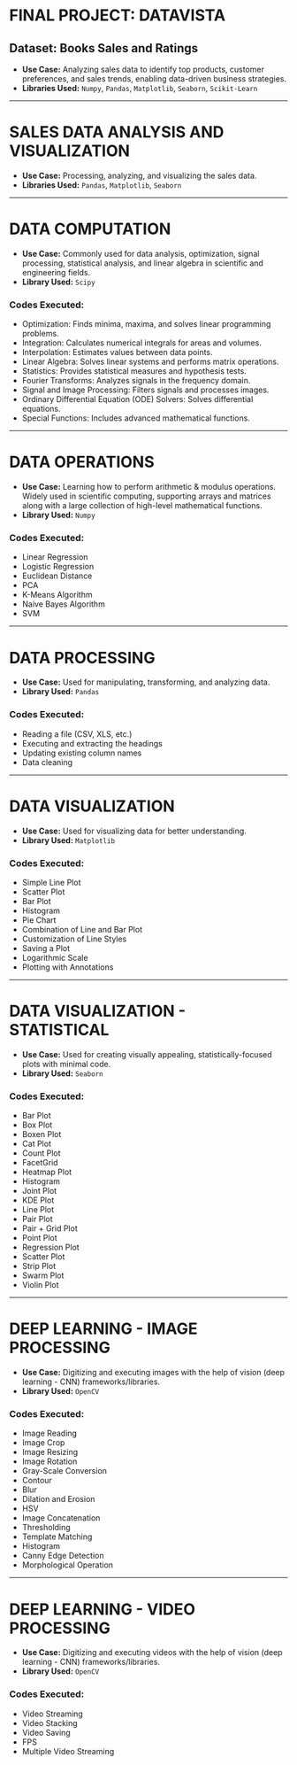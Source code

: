 # **FINAL PROJECT: DATAVISTA**

## Dataset: **Books Sales and Ratings**
- **Use Case:** Analyzing sales data to identify top products, customer preferences, and sales trends, enabling data-driven business strategies.
- **Libraries Used:** `Numpy`, `Pandas`, `Matplotlib`, `Seaborn`, `Scikit-Learn`

---

# **SALES DATA ANALYSIS AND VISUALIZATION**
- **Use Case:** Processing, analyzing, and visualizing the sales data.
- **Libraries Used:** `Pandas`, `Matplotlib`, `Seaborn`

---

# **DATA COMPUTATION**
- **Use Case:** Commonly used for data analysis, optimization, signal processing, statistical analysis, and linear algebra in scientific and engineering fields.
- **Library Used:** `Scipy`

### **Codes Executed:**
- Optimization: Finds minima, maxima, and solves linear programming problems.
- Integration: Calculates numerical integrals for areas and volumes.
- Interpolation: Estimates values between data points.
- Linear Algebra: Solves linear systems and performs matrix operations.
- Statistics: Provides statistical measures and hypothesis tests.
- Fourier Transforms: Analyzes signals in the frequency domain.
- Signal and Image Processing: Filters signals and processes images.
- Ordinary Differential Equation (ODE) Solvers: Solves differential equations.
- Special Functions: Includes advanced mathematical functions.

---

# **DATA OPERATIONS**
- **Use Case:** Learning how to perform arithmetic & modulus operations. Widely used in scientific computing, supporting arrays and matrices along with a large collection of high-level mathematical functions.
- **Library Used:** `Numpy`

### **Codes Executed:**
- Linear Regression
- Logistic Regression
- Euclidean Distance
- PCA
- K-Means Algorithm
- Naive Bayes Algorithm
- SVM

---

# **DATA PROCESSING**
- **Use Case:** Used for manipulating, transforming, and analyzing data.
- **Library Used:** `Pandas`

### **Codes Executed:**
- Reading a file (CSV, XLS, etc.)
- Executing and extracting the headings
- Updating existing column names
- Data cleaning

---

# **DATA VISUALIZATION**
- **Use Case:** Used for visualizing data for better understanding.
- **Library Used:** `Matplotlib`

### **Codes Executed:**
- Simple Line Plot
- Scatter Plot
- Bar Plot
- Histogram
- Pie Chart
- Combination of Line and Bar Plot
- Customization of Line Styles
- Saving a Plot
- Logarithmic Scale
- Plotting with Annotations

---

# **DATA VISUALIZATION - STATISTICAL**
- **Use Case:** Used for creating visually appealing, statistically-focused plots with minimal code.
- **Library Used:** `Seaborn`

### **Codes Executed:**
- Bar Plot
- Box Plot
- Boxen Plot
- Cat Plot
- Count Plot
- FacetGrid
- Heatmap Plot
- Histogram
- Joint Plot
- KDE Plot
- Line Plot
- Pair Plot
- Pair + Grid Plot
- Point Plot
- Regression Plot
- Scatter Plot
- Strip Plot
- Swarm Plot
- Violin Plot

---

# **DEEP LEARNING - IMAGE PROCESSING**
- **Use Case:** Digitizing and executing images with the help of vision (deep learning - CNN) frameworks/libraries.
- **Library Used:** `OpenCV`

### **Codes Executed:**
- Image Reading
- Image Crop
- Image Resizing
- Image Rotation
- Gray-Scale Conversion
- Contour
- Blur
- Dilation and Erosion
- HSV
- Image Concatenation
- Thresholding
- Template Matching
- Histogram
- Canny Edge Detection
- Morphological Operation

---

# **DEEP LEARNING - VIDEO PROCESSING**
- **Use Case:** Digitizing and executing videos with the help of vision (deep learning - CNN) frameworks/libraries.
- **Library Used:** `OpenCV`

### **Codes Executed:**
- Video Streaming
- Video Stacking
- Video Saving
- FPS
- Multiple Video Streaming
















